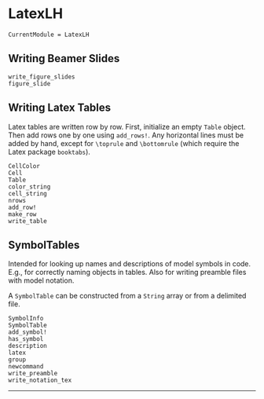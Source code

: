 # LatexLH

```@meta
CurrentModule = LatexLH
```

## Writing Beamer Slides

```@docs
write_figure_slides
figure_slide
```

## Writing Latex Tables

Latex tables are written row by row. First, initialize an empty `Table` object. Then add rows one by one using `add_rows!`. Any horizontal lines must be added by hand, except for `\toprule` and `\bottomrule` (which require the Latex package `booktabs`).

```@docs
CellColor
Cell
Table
color_string
cell_string
nrows
add_row!
make_row
write_table
```

## SymbolTables

Intended for looking up names and descriptions of model symbols in code. E.g., for correctly naming objects in tables. Also for writing preamble files with model notation.

A `SymbolTable` can be constructed from a `String` array or from a delimited file.

```@docs
SymbolInfo
SymbolTable
add_symbol!
has_symbol
description
latex
group
newcommand
write_preamble
write_notation_tex
```

-----------
